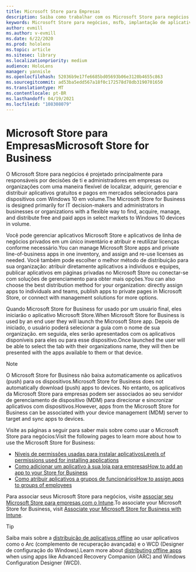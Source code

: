 ```yaml
---
title: Microsoft Store para Empresas
description: Saiba como trabalhar com os Microsoft Store para negócios para publicar seus aplicativos de realidade misturada em seus negócios.
keywords: Microsoft Store para negócios, msfb, implantação de aplicativo, loja
author: evmill
ms.author: v-evmill
ms.date: 6/22/2020
ms.prod: hololens
ms.topic: article
ms.sitesec: library
ms.localizationpriority: medium
audience: HoloLens
manager: yannisle
ms.openlocfilehash: 52036b9e17fe6685bd05693b06e3120b4655c863
ms.sourcegitcommit: ad53ba5edd567a18f0c172578d78db3190701650
ms.translationtype: MT
ms.contentlocale: pt-BR
ms.lasthandoff: 04/19/2021
ms.locfileid: "108308079"
---
```

# <a name="microsoft-store-for-business"></a><span data-ttu-id="75c60-104">Microsoft Store para Empresas</span><span class="sxs-lookup"><span data-stu-id="75c60-104">Microsoft Store for Business</span></span>

<span data-ttu-id="75c60-105">O Microsoft Store para negócios é projetado principalmente para responsáveis por decisões de ti e administradores em empresas ou organizações com uma maneira flexível de localizar, adquirir, gerenciar e distribuir aplicativos gratuitos e pagos em mercados selecionados para dispositivos com Windows 10 em volume.</span><span class="sxs-lookup"><span data-stu-id="75c60-105">The Microsoft Store for Business is designed primarily for IT decision-makers and administrators in businesses or organizations with a flexible way to find, acquire, manage, and distribute free and paid apps in select markets to Windows 10 devices in volume.</span></span> 

<span data-ttu-id="75c60-106">Você pode gerenciar aplicativos Microsoft Store e aplicativos de linha de negócios privados em um único inventário e atribuir e reutilizar licenças conforme necessário.</span><span class="sxs-lookup"><span data-stu-id="75c60-106">You can manage Microsoft Store apps and private line-of-business apps in one inventory, and assign and re-use licenses as needed.</span></span> <span data-ttu-id="75c60-107">Você também pode escolher o melhor método de distribuição para sua organização: atribuir diretamente aplicativos a indivíduos e equipes, publicar aplicativos em páginas privadas no Microsoft Store ou conectar-se com soluções de gerenciamento para obter mais opções.</span><span class="sxs-lookup"><span data-stu-id="75c60-107">You can also choose the best distribution method for your organization: directly assign apps to individuals and teams, publish apps to private pages in Microsoft Store, or connect with management solutions for more options.</span></span>

<span data-ttu-id="75c60-108">Quando Microsoft Store for Business for usado por um usuário final, eles iniciarão o aplicativo Microsoft Store.</span><span class="sxs-lookup"><span data-stu-id="75c60-108">When Microsoft Store for Business is used by an end user they will launch the Microsoft Store app.</span></span> <span data-ttu-id="75c60-109">Depois de iniciado, o usuário poderá selecionar a guia com o nome de sua organização. em seguida, eles serão apresentados com os aplicativos disponíveis para eles ou para esse dispositivo.</span><span class="sxs-lookup"><span data-stu-id="75c60-109">Once launched the user will be able to select the tab with their organizations name, they will then be presented with the apps available to them or that device.</span></span>

> [!Note] 
> <span data-ttu-id="75c60-110">O Microsoft Store for Business não baixa automaticamente os aplicativos (push) para os dispositivos.</span><span class="sxs-lookup"><span data-stu-id="75c60-110">Microsoft Store for Business does not automatically download (push) apps to devices.</span></span> <span data-ttu-id="75c60-111">No entanto, os aplicativos da Microsoft Store para empresas podem ser associados ao seu servidor de gerenciamento de dispositivo (MDM) para direcionar e sincronizar aplicativos com dispositivos.</span><span class="sxs-lookup"><span data-stu-id="75c60-111">However, apps from the Microsoft Store for Business can be associated with your device management (MDM) server to target and sync apps to devices.</span></span>

<span data-ttu-id="75c60-112">Visite as páginas a seguir para saber mais sobre como usar o Microsoft Store para negócios:</span><span class="sxs-lookup"><span data-stu-id="75c60-112">Visit the following pages to learn more about how to use the Microsoft Store for Business:</span></span>
* [<span data-ttu-id="75c60-113">Níveis de permissões usadas para instalar aplicativos</span><span class="sxs-lookup"><span data-stu-id="75c60-113">Levels of permissions used for installing applications</span></span>](https://docs.microsoft.com/mem/intune/configuration/device-restrictions-windows-holographic#app-store)
* [<span data-ttu-id="75c60-114">Como adicionar um aplicativo à sua loja para empresas</span><span class="sxs-lookup"><span data-stu-id="75c60-114">How to add an app to your Store for Business</span></span>](https://docs.microsoft.com/mem/intune/apps/store-apps-windows)
* [<span data-ttu-id="75c60-115">Como atribuir aplicativos a grupos de funcionários</span><span class="sxs-lookup"><span data-stu-id="75c60-115">How to assign apps to groups of employees</span></span>](https://docs.microsoft.com/mem/intune/apps/windows-store-for-business)

<span data-ttu-id="75c60-116">Para associar seus Microsoft Store para negócios, visite [associar seu Microsoft Store para empresas com o Intune](https://docs.microsoft.com/mem/intune/apps/windows-store-for-business#associate-your-microsoft-store-for-business-account-with-intune).</span><span class="sxs-lookup"><span data-stu-id="75c60-116">To associate your Microsoft Store for Business, visit [Associate your Microsoft Store for Business with Intune](https://docs.microsoft.com/mem/intune/apps/windows-store-for-business#associate-your-microsoft-store-for-business-account-with-intune).</span></span>

> [!Tip] 
> <span data-ttu-id="75c60-117">Saiba mais sobre a [distribuição de aplicativos offline](https://docs.microsoft.com/microsoft-store/distribute-offline-apps) ao usar aplicativos como o Arc (complemento de recuperação avançada) e o WCD (Designer de configuração do Windows).</span><span class="sxs-lookup"><span data-stu-id="75c60-117">Learn more about [distributing offline apps](https://docs.microsoft.com/microsoft-store/distribute-offline-apps) when using apps like Advanced Recovery Companion (ARC) and Windows Configuration Designer (WCD).</span></span>
